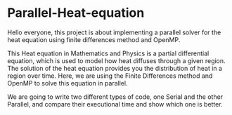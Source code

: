 # Parallel-Heat-equation
Hello everyone, this project is about implementing a parallel solver for the heat equation using finite differences method and OpenMP.

This Heat equation in Mathematics and Physics is a partial differential equation, which is used to model how heat diffuses through a given region. The solution of the heat equation provides you the distribution of heat in a region over time. Here, we are using the Finite Differences method and OpenMP to solve this equation in parallel.

We are going to write two different types of code, one Serial and the other Parallel, and compare their executional time and show which one is better.

